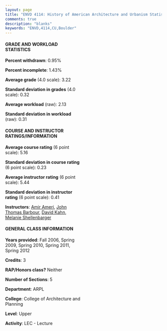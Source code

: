 ```yaml
---
layout: page
title: "ENVD 4114: History of American Architecture and Urbanism Statistics"
comments: true
description: "blanks"
keywords: "ENVD,4114,CU,Boulder"
---
```

<head>
<script src="https://ajax.googleapis.com/ajax/libs/jquery/2.1.3/jquery.min.js"></script>
<script src="https://dl.dropboxusercontent.com/s/pc42nxpaw1ea4o9/highcharts.js?dl=0"></script>
<!-- <script src="../assets/js/highcharts.js"></script> -->
<style type="text/css">@font-face {
	font-family: "Bebas Neue";
	src: url(https://www.filehosting.org/file/details/544349/BebasNeue Regular.otf) format("opentype");
	}
	h1.Bebas { 
		font-family: "Bebas Neue", Verdana, Tahoma;
	}
</style>
</head>
<body>
	<div id="container" style="float: right; width: 45%; height: 88%; margin-left: 2.5%; margin-right: 2.5%;"></div>
	<script language="JavaScript">
		$(document).ready(function() {
		var chart = {type: 'column'};
		var title = {text: 'Grade Distribution'};
		var xAxis = {categories: ['A','B','C','D','F'],crosshair: true};
		var yAxis = {min: 0,title: {text: 'Percentage'}};
		var tooltip = {headerFormat: '<center><b><span style="font-size:20px">{point.key}</span></b></center>',
		               pointFormat: '<td style="padding:0"><b>{point.y:.1f}%</b></td>',
		               footerFormat: '</table>',shared: true,useHTML: true};
		var plotOptions = {column: {pointPadding: 0.0,borderWidth: 0}};  
		var credits = {enabled: false};var series= [{name: 'Percent',data: [42.42,44.33,9.85,1.82,1.58,]}];
		var json = {};
		json.chart = chart;
		json.title = title;
		json.tooltip = tooltip;
		json.xAxis = xAxis;
		json.yAxis = yAxis;  
		json.series = series;
		json.plotOptions = plotOptions;  
		json.credits = credits;
		$('#container').highcharts(json);
	});
	</script>
</body>
			   
#### GRADE AND WORKLOAD STATISTICS

**Percent withdrawn**: 0.95%

**Percent incomplete**: 1.43%

**Average grade** (4.0 scale): 3.22

**Standard deviation in grades** (4.0 scale): 0.32

**Average workload** (raw): 2.13

**Standard deviation in workload** (raw): 0.31

#### COURSE AND INSTRUCTOR RATINGS/INFORMATION

**Average course rating** (6 point scale): 5.16

**Standard deviation in course rating** (6 point scale): 0.23

**Average instructor rating** (6 point scale): 5.44

**Standard deviation in instructor rating** (6 point scale): 0.41

**Instructors**: <a href='../../instructors/Amir_Ameri'>Amir Ameri</a>, <a href='../../instructors/John_Thomas_Barbour'>John Thomas Barbour</a>, <a href='../../instructors/David_Kahn'>David Kahn</a>, <a href='../../instructors/Melanie_Shellenbarger'>Melanie Shellenbarger</a>

#### GENERAL CLASS INFORMATION

**Years provided**: Fall 2006, Spring 2009, Spring 2010, Spring 2011, Spring 2012

**Credits**: 3

**RAP/Honors class?** Neither

**Number of Sections**: 5

**Department**: ARPL

**College**: College of Architecture and Planning

**Level**: Upper

**Activity**: LEC - Lecture
